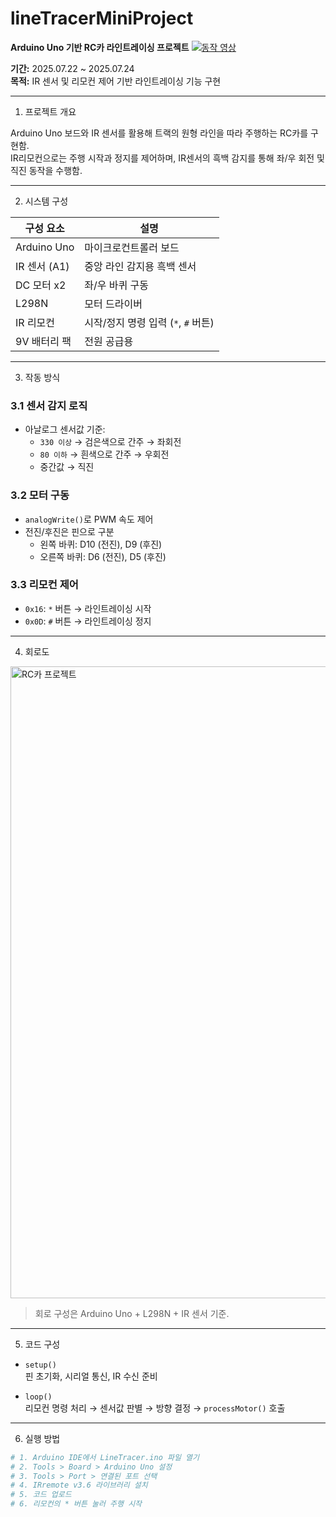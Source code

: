lineTracerMiniProject
=====================

**Arduino Uno 기반 RC카 라인트레이싱 프로젝트**
[![동작 영상](https://img.youtube.com/vi/w05PVpyQB1Q/0.jpg)](https://youtu.be/w05PVpyQB1Q?si=1QaCnkQf9zZYeqEj)

**기간:** 2025.07.22 ~ 2025.07.24  
**목적:** IR 센서 및 리모컨 제어 기반 라인트레이싱 기능 구현

---

1. 프로젝트 개요

Arduino Uno 보드와 IR 센서를 활용해 트랙의 원형 라인을 따라 주행하는 RC카를 구현함.  
IR리모컨으로는 주행 시작과 정지를 제어하며, IR센서의 흑백 감지를 통해 좌/우 회전 및 직진 동작을 수행함.

---

2. 시스템 구성

| 구성 요소        | 설명                                 |
|------------------|--------------------------------------|
| Arduino Uno       | 마이크로컨트롤러 보드                |
| IR 센서 (A1)       | 중앙 라인 감지용 흑백 센서           |
| DC 모터 x2        | 좌/우 바퀴 구동                      |
| L298N             | 모터 드라이버                        |
| IR 리모컨         | 시작/정지 명령 입력 (`*`, `#` 버튼)  |
| 9V 배터리 팩      | 전원 공급용                          |

---

3. 작동 방식

### 3.1 센서 감지 로직

- 아날로그 센서값 기준:
  - `330 이상` → 검은색으로 간주 → 좌회전
  - `80 이하` → 흰색으로 간주 → 우회전
  - 중간값 → 직진

### 3.2 모터 구동

- `analogWrite()`로 PWM 속도 제어
- 전진/후진은 핀으로 구분
  - 왼쪽 바퀴: D10 (전진), D9 (후진)
  - 오른쪽 바퀴: D6 (전진), D5 (후진)

### 3.3 리모컨 제어

- `0x16`: `*` 버튼 → 라인트레이싱 시작
- `0x0D`: `#` 버튼 → 라인트레이싱 정지

---

4. 회로도
<img width="1946" height="1011" alt="RC카 프로젝트" src="https://github.com/user-attachments/assets/c220cce9-1098-4b10-af06-87cc7800b6a1" />

> 회로 구성은 Arduino Uno + L298N + IR 센서 기준.  

---

5. 코드 구성

- `setup()`  
  핀 초기화, 시리얼 통신, IR 수신 준비

- `loop()`  
  리모컨 명령 처리 → 센서값 판별 → 방향 결정 → `processMotor()` 호출

---

6. 실행 방법

```bash
# 1. Arduino IDE에서 LineTracer.ino 파일 열기
# 2. Tools > Board > Arduino Uno 설정
# 3. Tools > Port > 연결된 포트 선택
# 4. IRremote v3.6 라이브러리 설치
# 5. 코드 업로드
# 6. 리모컨의 * 버튼 눌러 주행 시작
